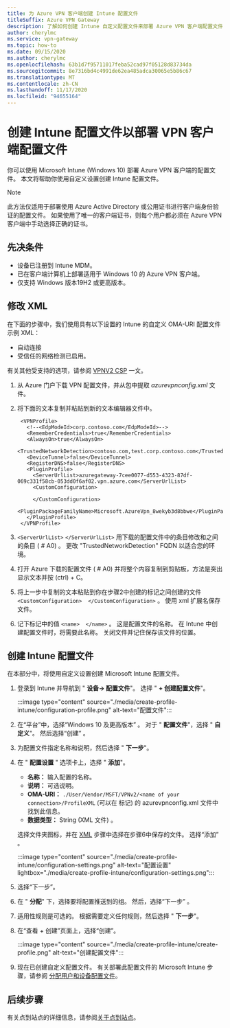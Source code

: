 ```yaml
---
title: 为 Azure VPN 客户端创建 Intune 配置文件
titleSuffix: Azure VPN Gateway
description: 了解如何创建 Intune 自定义配置文件来部署 Azure VPN 客户端配置文件
author: cherylmc
ms.service: vpn-gateway
ms.topic: how-to
ms.date: 09/15/2020
ms.author: cherylmc
ms.openlocfilehash: 63b1d7f95711017feba52cad97f05128d83734da
ms.sourcegitcommit: 8e7316bd4c4991de62ea485adca30065e5b86c67
ms.translationtype: MT
ms.contentlocale: zh-CN
ms.lasthandoff: 11/17/2020
ms.locfileid: "94655164"
---
```

# <a name="create-an-intune-profile-to-deploy-vpn-client-profiles"></a>创建 Intune 配置文件以部署 VPN 客户端配置文件

你可以使用 Microsoft Intune (Windows 10) 部署 Azure VPN 客户端的配置文件。 本文将帮助你使用自定义设置创建 Intune 配置文件。

> [!NOTE]
> 此方法仅适用于部署使用 Azure Active Directory 或公用证书进行客户端身份验证的配置文件。 如果使用了唯一的客户端证书，则每个用户都必须在 Azure VPN 客户端中手动选择正确的证书。
>

## <a name="prerequisites"></a>先决条件

* 设备已注册到 Intune MDM。
* 已在客户端计算机上部署适用于 Windows 10 的 Azure VPN 客户端。
* 仅支持 Windows 版本19H2 或更高版本。

## <a name="modify-xml"></a><a name="xml"></a>修改 XML

在下面的步骤中，我们使用具有以下设置的 Intune 的自定义 OMA-URI 配置文件示例 XML：

* 自动连接
* 受信任的网络检测已启用。

有关其他受支持的选项，请参阅 [VPNV2 CSP](/windows/client-management/mdm/vpnv2-csp) 一文。

1. 从 Azure 门户下载 VPN 配置文件，并从包中提取 *azurevpnconfig.xml* 文件。
1. 将下面的文本复制并粘贴到新的文本编辑器文件中。

   ```xml-interactive
    <VPNProfile>
      <!--<EdpModeId>corp.contoso.com</EdpModeId>-->
      <RememberCredentials>true</RememberCredentials>
      <AlwaysOn>true</AlwaysOn>
      <TrustedNetworkDetection>contoso.com,test.corp.contoso.com</TrustedNetworkDetection>
      <DeviceTunnel>false</DeviceTunnel>
      <RegisterDNS>false</RegisterDNS>
      <PluginProfile>
        <ServerUrlList>azuregateway-7cee0077-d553-4323-87df-069c331f58cb-053dd0f6af02.vpn.azure.com</ServerUrlList> 
        <CustomConfiguration>

        </CustomConfiguration>
        <PluginPackageFamilyName>Microsoft.AzureVpn_8wekyb3d8bbwe</PluginPackageFamilyName>
      </PluginProfile>
    </VPNProfile>
   ```
1. ```<ServerUrlList>``` ```</ServerUrlList>``` 用下载的配置文件中的条目修改和之间的条目 ( # A0) 。 更改 "TrustedNetworkDetection" FQDN 以适合您的环境。
1. 打开 Azure 下载的配置文件 ( # A0) 并将整个内容复制到剪贴板，方法是突出显示文本并按 (ctrl) + C。 
1. 将上一步中复制的文本粘贴到你在步骤2中创建的标记之间创建的文件 ```<CustomConfiguration>  </CustomConfiguration>``` 。 使用 xml 扩展名保存文件。
1. 记下标记中的值 ```<name>  </name>``` 。 这是配置文件的名称。 在 Intune 中创建配置文件时，将需要此名称。 关闭文件并记住保存该文件的位置。

## <a name="create-intune-profile"></a>创建 Intune 配置文件

在本部分中，将使用自定义设置创建 Microsoft Intune 配置文件。

1. 登录到 Intune 并导航到 " **设备-> 配置文件**"。 选择 " **+ 创建配置文件**"。

   :::image type="content" source="./media/create-profile-intune/configuration-profile.png" alt-text="配置文件":::
1. 在“平台”中，选择“Windows 10 及更高版本”   。 对于 " **配置文件**"，选择 " **自定义**"。 然后选择“创建”  。
1. 为配置文件指定名称和说明，然后选择 " **下一步**"。
1. 在 " **配置设置** " 选项卡上，选择 " **添加**"。

    * **名称：** 输入配置的名称。
    * **说明：** 可选说明。
    * **OMA-URI：** ```./User/Vendor/MSFT/VPNv2/<name of your connection>/ProfileXML``` (可以在 <name></name>标记) 的 azurevpnconfig.xml 文件中找到此信息。
    * **数据类型：** String (XML 文件) 。

   选择文件夹图标，并在 [XML](#xml) 步骤中选择在步骤6中保存的文件。 选择“添加”   。

   :::image type="content" source="./media/create-profile-intune/configuration-settings.png" alt-text="配置设置" lightbox="./media/create-profile-intune/configuration-settings.png":::
1. 选择“下一步”。
1. 在 " **分配**" 下，选择要将配置推送到的组。 然后，选择“下一步”  。
1. 适用性规则是可选的。 根据需要定义任何规则，然后选择 " **下一步**"。
1. 在“查看 + 创建”页面上，选择“创建”。 

    :::image type="content" source="./media/create-profile-intune/create-profile.png" alt-text="创建配置文件":::
1. 现在已创建自定义配置文件。 有关部署此配置文件的 Microsoft Intune 步骤，请参阅 [分配用户和设备配置文件](/mem/intune/configuration/device-profile-assign)。
 
## <a name="next-steps"></a>后续步骤

有关点到站点的详细信息，请参阅[关于点到站点](point-to-site-about.md)。